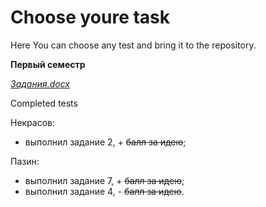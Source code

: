 # Choose youre task #

Here You can choose any test and bring it to the repository.


**Первый семестр**

*[Задания.docx](https://github.com/auto-save/stude_tests/files/9747593/default.docx)*

Completed tests

Некрасов:
  - выполнил задание 2, + ~~бaлл за идею~~;

Пазин:
  - выполнил задание 7, + ~~балл за идею~~;
  - выполнил задание 4, - ~~балл за идею~~.


